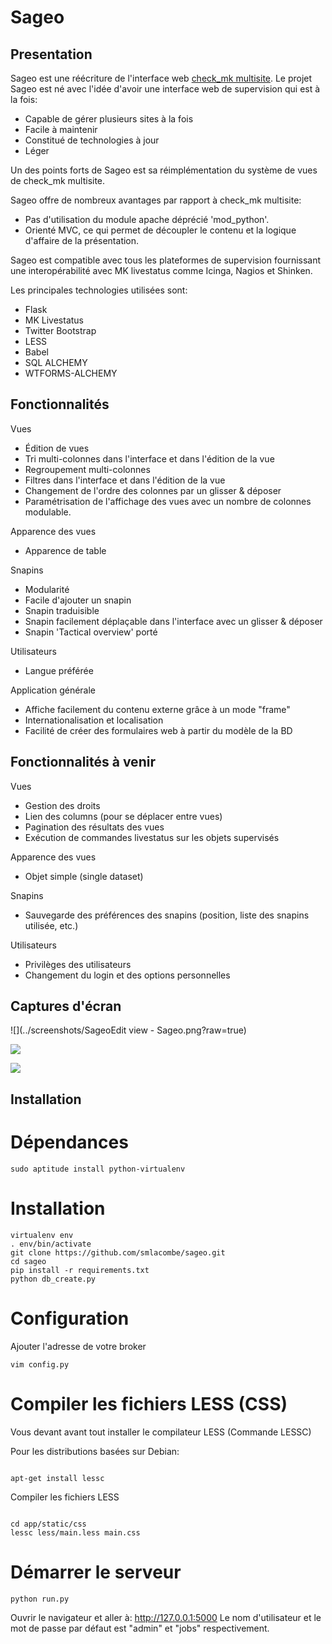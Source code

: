 Sageo
=====

Presentation
------------
Sageo est une réécriture de l'interface web [check_mk multisite](http://mathias-kettner.de/checkmk_multisite.html). Le projet Sageo est né avec l'idée d'avoir une interface web de supervision qui est à la fois: 

- Capable de gérer plusieurs sites à la fois
- Facile à maintenir
- Constitué de technologies à jour
- Léger

Un des points forts de Sageo est sa réimplémentation du système de vues de check_mk multisite.

Sageo offre de nombreux avantages par rapport à check_mk multisite:

- Pas d'utilisation du module apache déprécié 'mod_python'.
- Orienté MVC, ce qui permet de découpler le contenu et la logique d'affaire de la présentation.

Sageo est compatible avec tous les plateformes de supervision fournissant une interopérabilité avec MK livestatus comme Icinga, Nagios et Shinken.

Les principales technologies utilisées sont:

- Flask
- MK Livestatus
- Twitter Bootstrap
- LESS
- Babel
- SQL ALCHEMY
- WTFORMS-ALCHEMY

Fonctionnalités
------------
Vues

- Édition de vues
- Tri multi-colonnes dans l'interface et dans l'édition de la vue
- Regroupement multi-colonnes 
- Filtres dans l'interface et dans l'édition de la vue
- Changement de l'ordre des colonnes par un glisser & déposer
- Paramétrisation de l'affichage des vues avec un nombre de colonnes modulable.

Apparence des vues

- Apparence de table

Snapins

- Modularité
- Facile d'ajouter un snapin
- Snapin traduisible
- Snapin facilement déplaçable dans l'interface avec un glisser & déposer
- Snapin 'Tactical overview' porté

Utilisateurs

- Langue préférée

Application générale

- Affiche facilement du contenu externe grâce à un mode "frame"
- Internationalisation et localisation
- Facilité de créer des formulaires web à partir du modèle de la BD 

Fonctionnalités à venir
------------
Vues

- Gestion des droits
- Lien des columns (pour se déplacer entre vues)
- Pagination des résultats des vues
- Exécution de commandes livestatus sur les objets supervisés

Apparence des vues

- Objet simple (single dataset)

Snapins

- Sauvegarde des préférences des snapins (position, liste des snapins utilisée, etc.)

Utilisateurs

- Privilèges des utilisateurs
- Changement du login et des options personnelles

Captures d'écran
------------

![](../screenshots/SageoEdit view - Sageo.png?raw=true)

![](../screenshots/Sélection_001.png?raw=true)

![](../screenshots/Sélection_003.png?raw=true)


Installation
------------

# Dépendances
<pre><code>sudo aptitude install python-virtualenv</code></pre>

# Installation
<pre><code>virtualenv env
. env/bin/activate
git clone https://github.com/smlacombe/sageo.git
cd sageo
pip install -r requirements.txt
python db_create.py
</code></pre>


# Configuration
Ajouter l'adresse de votre broker
<pre><code>vim config.py
</code></pre>

# Compiler les fichiers LESS (CSS)
Vous devant avant tout installer le compilateur LESS (Commande LESSC)

Pour les distributions basées sur Debian:
<pre><code>
apt-get install lessc
</pre></code>

Compiler les fichiers LESS
<pre><code>
cd app/static/css
lessc less/main.less main.css
</code></pre>

# Démarrer le serveur
<pre><code>python run.py
</code></pre>
Ouvrir le navigateur et aller à: http://127.0.0.1:5000
Le nom d'utilisateur et le mot de passe par défaut est "admin" et "jobs" respectivement.

